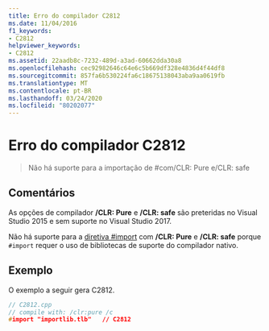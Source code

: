 ```yaml
---
title: Erro do compilador C2812
ms.date: 11/04/2016
f1_keywords:
- C2812
helpviewer_keywords:
- C2812
ms.assetid: 22aadb8c-7232-489d-a3ad-60662dda30a8
ms.openlocfilehash: cec92982646c64e6c5b669df328e4836d4f44df8
ms.sourcegitcommit: 857fa6b530224fa6c18675138043aba9aa0619fb
ms.translationtype: MT
ms.contentlocale: pt-BR
ms.lasthandoff: 03/24/2020
ms.locfileid: "80202077"
---
```

# <a name="compiler-error-c2812"></a>Erro do compilador C2812

> Não há suporte para a importação de \#com/CLR: Pure e/CLR: safe

## <a name="remarks"></a>Comentários

As opções de compilador **/CLR: Pure** e **/CLR: safe** são preteridas no Visual Studio 2015 e sem suporte no Visual Studio 2017.

Não há suporte para a [diretiva #import](../../preprocessor/hash-import-directive-cpp.md) com **/CLR: Pure** e **/CLR: safe** porque `#import` requer o uso de bibliotecas de suporte do compilador nativo.

## <a name="example"></a>Exemplo

O exemplo a seguir gera C2812.

```cpp
// C2812.cpp
// compile with: /clr:pure /c
#import "importlib.tlb"   // C2812
```
